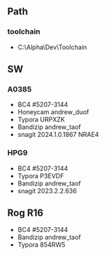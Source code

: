 ## Path
### toolchain
- C:\Alpha\Dev\Toolchain


## SW

### A0385
- BC4        #5207-3144
- Honeycam   andrew_duof
- Typora     URPXZK
- Bandizip   andrew_taof
- snagit     2024.1.0.1867  NRAE4

### HPG9
- BC4        #5207-3144
- Typora     P3EVDF
- Bandizip   andrew_taof
- snagit     2023.2.2.636

## Rog R16
- BC4        #5207-3144
- Bandizip   andrew_taof
- Typora     854RW5
